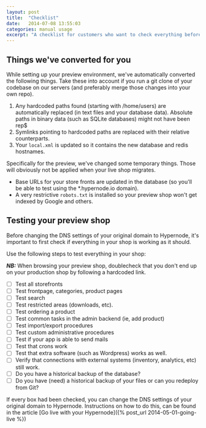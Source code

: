```yaml
---
layout: post
title:  "Checklist"
date:   2014-07-08 13:55:03
categories: manual usage
excerpt: "A checklist for customers who want to check everything before going live with their hypernode account."
---
```


## Things we've converted for you

While setting up your preview environment, we've automatically converted the following things. Take these into account if you run a git clone of your codebase on our servers (and 
preferably merge those changes into your own repo).

1. Any hardcoded paths found (starting with /home/users) are automatically replaced (in text files and your database data). Absolute paths in binary data (such as SQLite databases) might not have been rep$
1. Symlinks pointing to hardcoded paths are replaced with their relative counterparts.
1. Your `local.xml` is updated so it contains the new database and redis hostnames.

Specifically for the preview, we've changed some temporary things. Those will obviously not be applied when your live shop migrates.

* Base URLs for your store fronts are updated in the database (so you'll be able to test using the *.hypernode.io domain).
* A very restrictive `robots.txt` is installed so your preview shop won't get indexed by Google and others.

<a name="preview-checklist"></a>

## Testing your preview shop

Before changing the DNS settings of your original domain to Hypernode, it's important to first check if everything in your shop is working as it should. 

Use the following steps to test everything in your shop:

***NB:*** When browsing your preview shop, doublecheck that you don't end up on your production shop by following a hardcoded link.

- ☐  Test all storefronts
- ☐  Test frontpage, categories, product pages
- ☐  Test search
- ☐  Test restricted areas (downloads, etc).
- ☐  Test ordering a product
- ☐  Test common tasks in the admin backend (ie, add product)
- ☐  Test import/export procedures
- ☐  Test custom administrative procedures
- ☐  Test if your app is able to send mails
- ☐  Test that crons work
- ☐  Test that extra software (such as Wordpress) works as well.
- ☐  Verify that connections with external systems (inventory, analytics, etc) still work.
- ☐  Do you have a historical backup of the database?
- ☐  Do you have (need) a historical backup of your files or can you redeploy from Git?

If every box had been checked, you can change the DNS settings of your original domain to Hypernode. Instructions on how to do this, can be found in the article
 [Go live with your Hypernode]({% post_url 2014-05-01-going-live %})
